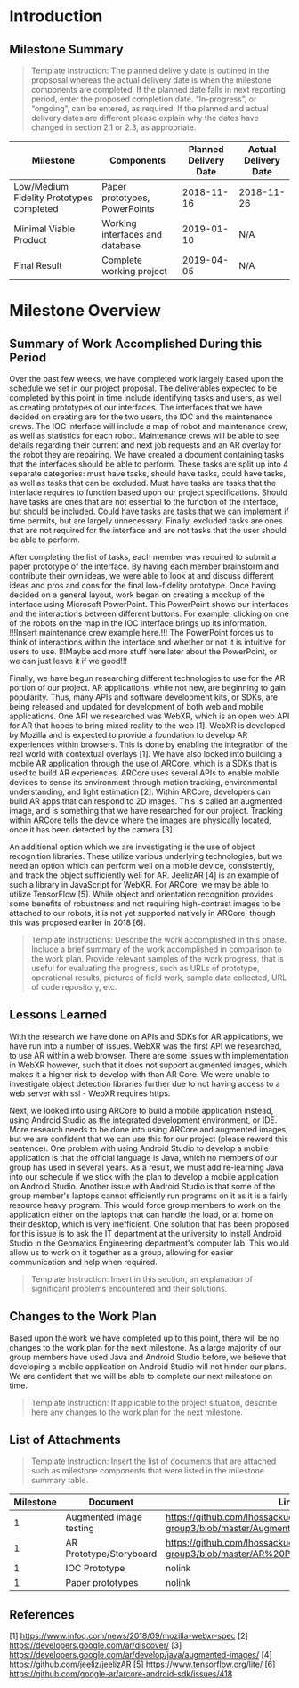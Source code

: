# Introduction
## Milestone Summary
> Template Instruction: The planned delivery date is outlined in the propsosal whereas the actual delivery date is when the milestone components are completed. If the planned date falls in next reporting period, enter the proposed completion date.  “In-progress”, or “ongoing”, can be entered, as required. If the planned and actual delivery dates are different please explain why the dates have changed in section 2.1 or 2.3, as appropriate.  

Milestone | Components | Planned Delivery Date | Actual Delivery Date
------------ | ------------- | ------------- | ------------- 
Low/Medium Fidelity Prototypes completed | Paper prototypes, PowerPoints | 2018-11-16 |  2018-11-26
Minimal Viable Product | Working interfaces and database | 2019-01-10 | N/A
Final Result | Complete working project | 2019-04-05 | N/A

# Milestone Overview
## Summary of Work Accomplished During this Period

Over the past few weeks, we have completed work largely based upon the schedule we set in our project proposal. The deliverables expected to be completed by this point in time include identifying tasks and users, as well as creating prototypes of our interfaces. The interfaces that we have decided on creating are for the two users, the IOC and the maintenance crews. The IOC interface will include a map of robot and maintenance crew, as well as statistics for each robot. Maintenance crews will be able to see details regarding their current and next job requests and an AR overlay for the robot they are repairing. We have created a document containing tasks that the interfaces should be able to perform. These tasks are split up into 4 separate categories: must have tasks, should have tasks, could have tasks, as well as tasks that can be excluded. Must have tasks are tasks that the interface requires to function based upon our project specifications. Should have tasks are ones that are not essential to the function of the interface, but should be included. Could have tasks are tasks that we can implement if time permits, but are largely unnecessary. Finally, excluded tasks are ones that are not required for the interface and are not tasks that the user should be able to perform.

After completing the list of tasks, each member was required to submit a paper prototype of the interface. By having each member brainstorm and contribute their own ideas, we were able to look at and discuss different ideas and pros and cons for the final low-fidelity prototype. Once having decided on a general layout, work began on creating a mockup of the interface using Microsoft PowerPoint. This PowerPoint shows our interfaces and the interactions between different buttons. For example, clicking on one of the robots on the map in the IOC interface brings up its information. !!!Insert maintenance crew example here.!!! The PowerPoint forces us to think of interactions within the interface and whether or not it is intuitive for users to use. !!!Maybe add more stuff here later about the PowerPoint, or we can just leave it if we good!!!

Finally, we have begun researching different technologies to use for the AR portion of our project. AR applications, while not new, are beginning to gain popularity. Thus, many APIs and software development kits, or SDKs, are being released and updated for development of both web and mobile applications. One API we researched was WebXR, which is an open web API for AR that hopes to bring mixed reality to the web [1]. WebXR is developed by Mozilla and is expected to provide a foundation to develop AR experiences within browsers. This is done by enabling the integration of the real world with contextual overlays [1]. We have also looked into building a mobile AR application through the use of ARCore, which is a SDKs that is used to build AR experiences. ARCore uses several APIs to enable mobile devices to sense its environment through motion tracking, environmental understanding, and light estimation [2]. Within ARCore, developers can build AR apps that can respond to 2D images. This is called an augmented image, and is something that we have researched for our project. Tracking within ARCore tells the device where the images are physically located, once it has been detected by the camera [3]. 

An additional option which we are investigating is the use of object recognition libraries. These utilize various underlying technologies, but we need an option which can perform well on a mobile device, consistently, and track the object sufficiently well for AR. JeelizAR [4] is an example of such a library in JavaScript for WebXR. For ARCore, we may be able to utilize TensorFlow [5]. While object and orientation recognition provides some benefits of robustness and not requiring high-contrast images to be attached to our robots, it is not yet supported natively in ARCore, though this was proposed earlier in 2018 [6].

> Template Instructions: Describe the work accomplished in this phase. Include a brief summary of the work accomplished in comparison to the work plan. Provide relevant samples of the work progress, that is useful for evaluating the progress, such as URLs of prototype, operational results, pictures of field work, sample data collected, URL of code repository, etc.

## Lessons Learned

With the research we have done on APIs and SDKs for AR applications, we have run into a number of issues. WebXR was the first API we researched, to use AR within a web browser. There are some issues with implementation in WebXR however, such that it does not support augmented images, which makes it a higher risk to develop with than AR Core. We were unable to investigate object detection libraries further due to not having access to a web server with ssl - WebXR requires https.

Next, we looked into using ARCore to build a mobile application instead, using Android Studio as the integrated development environment, or IDE. More research needs to be done into using ARCore and augmented images, but we are confident that we can use this for our project (please reword this sentence). One problem with using Android Studio to develop a mobile application is that the official language is Java, which no members of our group has used in several years. As a result, we must add re-learning Java into our schedule if we stick with the plan to develop a mobile application on Android Studio. Another issue with Android Studio is that some of the group member's laptops cannot efficiently run programs on it as it is a fairly resource heavy program. This would force group members to work on the application either on the laptops that can handle the load, or at home on their desktop, which is very inefficient. One solution that has been proposed for this issue is to ask the IT department at the university to install Android Studio in the Geomatics Engineering department's computer lab. This would allow us to work on it together as a group, allowing for easier communication and help when required.

> Template Instruction: Insert in this section, an explanation of significant problems encountered and their solutions.

## Changes to the Work Plan

Based upon the work we have completed up to this point, there will be no changes to the work plan for the next milestone. As a large majority of our group members have used Java and Android Studio before, we believe that developing a mobile application on Android Studio will not hinder our plans. We are confident that we will be able to complete our next milestone on time.

> Template Instruction: If applicable to the project situation, describe here any changes to the work plan for the next milestone.

## List of Attachments
> Template Instruction: Insert the list of documents that are attached such as milestone components  that were listed in the milestone summary table.

Milestone | Document | Link
------------ | ------------- | -------------  
1 | Augmented image testing | https://github.com/lhossackucalgary/ENGO500-2018-group3/blob/master/AugmentedImageVideo.mp4
1 | AR Prototype/Storyboard | https://github.com/lhossackucalgary/ENGO500-2018-group3/blob/master/AR%20Prototype%20Storyboard.pdf
1 | IOC Prototype | nolink
1 | Paper prototypes | nolink


## References

[1] https://www.infoq.com/news/2018/09/mozilla-webxr-spec
[2] https://developers.google.com/ar/discover/
[3] https://developers.google.com/ar/develop/java/augmented-images/
[4] https://github.com/jeeliz/jeelizAR
[5] https://www.tensorflow.org/lite/
[6] https://github.com/google-ar/arcore-android-sdk/issues/418
